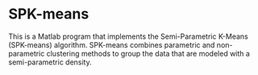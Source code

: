 # SPK-means
This is a Matlab program that implements the Semi-Parametric K-Means (SPK-means) algorithm.  SPK-means combines parametric and non-parametric clustering methods to group the data that are modeled with a semi-parametric density.
